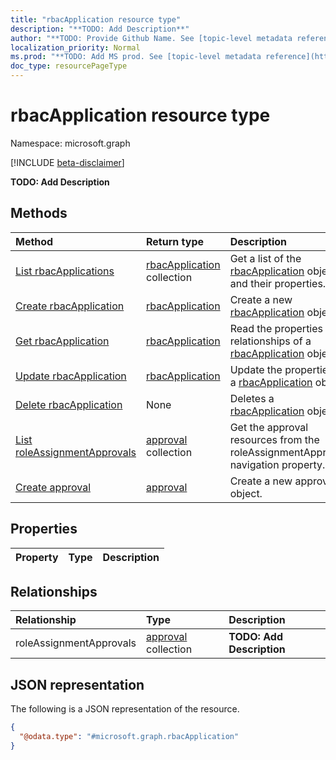 ```yaml
---
title: "rbacApplication resource type"
description: "**TODO: Add Description**"
author: "**TODO: Provide Github Name. See [topic-level metadata reference](https://msgo.azurewebsites.net/add/document/guidelines/metadata.html#topic-level-metadata)**"
localization_priority: Normal
ms.prod: "**TODO: Add MS prod. See [topic-level metadata reference](https://msgo.azurewebsites.net/add/document/guidelines/metadata.html#topic-level-metadata)**"
doc_type: resourcePageType
---
```


# rbacApplication resource type

Namespace: microsoft.graph

[!INCLUDE [beta-disclaimer](../../includes/beta-disclaimer.md)]

**TODO: Add Description**

## Methods
|Method|Return type|Description|
|:---|:---|:---|
|[List rbacApplications](../api/rbacapplication-list.md)|[rbacApplication](../resources/rbacapplication.md) collection|Get a list of the [rbacApplication](../resources/rbacapplication.md) objects and their properties.|
|[Create rbacApplication](../api/rbacapplication-create.md)|[rbacApplication](../resources/rbacapplication.md)|Create a new [rbacApplication](../resources/rbacapplication.md) object.|
|[Get rbacApplication](../api/rbacapplication-get.md)|[rbacApplication](../resources/rbacapplication.md)|Read the properties and relationships of a [rbacApplication](../resources/rbacapplication.md) object.|
|[Update rbacApplication](../api/rbacapplication-update.md)|[rbacApplication](../resources/rbacapplication.md)|Update the properties of a [rbacApplication](../resources/rbacapplication.md) object.|
|[Delete rbacApplication](../api/rbacapplication-delete.md)|None|Deletes a [rbacApplication](../resources/rbacapplication.md) object.|
|[List roleAssignmentApprovals](../api/rbacapplication-list-roleassignmentapprovals.md)|[approval](../resources/approval.md) collection|Get the approval resources from the roleAssignmentApprovals navigation property.|
|[Create approval](../api/rbacapplication-post-roleassignmentapprovals.md)|[approval](../resources/approval.md)|Create a new approval object.|

## Properties
|Property|Type|Description|
|:---|:---|:---|

## Relationships
|Relationship|Type|Description|
|:---|:---|:---|
|roleAssignmentApprovals|[approval](../resources/approval.md) collection|**TODO: Add Description**|

## JSON representation
The following is a JSON representation of the resource.
<!-- {
  "blockType": "resource",
  "keyProperty": "id",
  "@odata.type": "microsoft.graph.rbacApplication",
  "openType": false
}
-->
``` json
{
  "@odata.type": "#microsoft.graph.rbacApplication"
}
```

